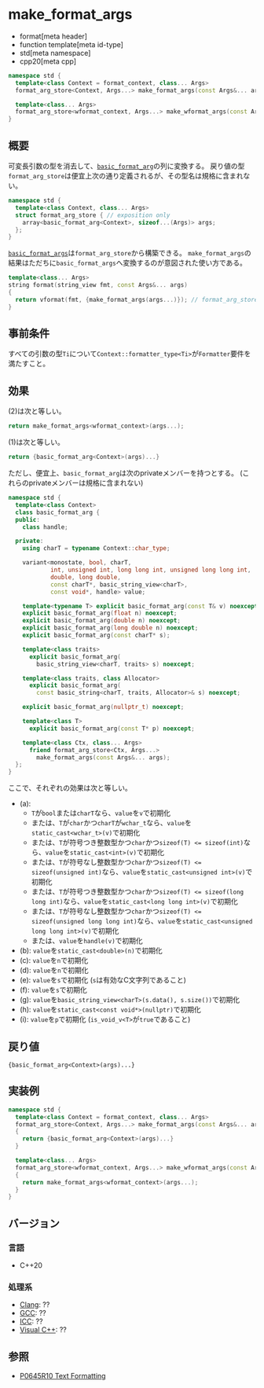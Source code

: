 # make_format_args

* format[meta header]
* function template[meta id-type]
* std[meta namespace]
* cpp20[meta cpp]

```cpp
namespace std {
  template<class Context = format_context, class... Args>
  format_arg_store<Context, Args...> make_format_args(const Args&... args); // (1)

  template<class... Args>
  format_arg_store<wformat_context, Args...> make_wformat_args(const Args&... args); // (2)
}
```

## 概要
可変長引数の型を消去して、[`basic_format_arg`](basic_format_arg.md)の列に変換する。
戻り値の型`format_arg_store`は便宜上次の通り定義されるが、その型名は規格に含まれない。

```cpp
namespace std {
  template<class Context, class... Args>
  struct format_arg_store { // exposition only
    array<basic_format_arg<Context>, sizeof...(Args)> args;
  };
}
```

[`basic_format_args`](basic_format_args.md)は`format_arg_store`から構築できる。
`make_format_args`の結果はただちに`basic_format_args`へ変換するのが意図された使い方である。

```cpp
template<class... Args>
string format(string_view fmt, const Args&... args)
{
  return vformat(fmt, {make_format_args(args...)}); // format_arg_store から format_args へ暗黙変換
}
```

## 事前条件
すべての引数の型`Ti`について`Context::formatter_type<Ti>`が`Formatter`要件を満たすこと。

## 効果

(2)は次と等しい。

```cpp
return make_format_args<wformat_context>(args...);
```

(1)は次と等しい。

```cpp
return {basic_format_arg<Context>(args)...}
```

ただし、便宜上、`basic_format_arg`は次のprivateメンバーを持つとする。
(これらのprivateメンバーは規格に含まれない)

```cpp
namespace std {
  template<class Context>
  class basic_format_arg {
  public:
    class handle;

  private:
    using charT = typename Context::char_type;

    variant<monostate, bool, charT,
            int, unsigned int, long long int, unsigned long long int,
            double, long double,
            const charT*, basic_string_view<charT>,
            const void*, handle> value;

    template<typename T> explicit basic_format_arg(const T& v) noexcept; // (a)
    explicit basic_format_arg(float n) noexcept;                         // (b)
    explicit basic_format_arg(double n) noexcept;                        // (c)
    explicit basic_format_arg(long double n) noexcept;                   // (d)
    explicit basic_format_arg(const charT* s);                           // (e)

    template<class traits>
      explicit basic_format_arg(
        basic_string_view<charT, traits> s) noexcept;                    // (f)

    template<class traits, class Allocator>
      explicit basic_format_arg(
        const basic_string<charT, traits, Allocator>& s) noexcept;       // (g)

    explicit basic_format_arg(nullptr_t) noexcept;                       // (h)

    template<class T>
      explicit basic_format_arg(const T* p) noexcept;                    // (i)

    template<class Ctx, class... Args>
      friend format_arg_store<Ctx, Args...>
        make_format_args(const Args&... args);
  };
}
```

ここで、それぞれの効果は次と等しい。

* (a):
    * `T`が`bool`または`charT`なら、`value`を`v`で初期化
    * または、`T`が`char`かつ`charT`が`wchar_t`なら、`value`を`static_cast<wchar_t>(v)`で初期化
    * または、`T`が符号つき整数型かつ`char`かつ`sizeof(T) <= sizeof(int)`なら、`value`を`static_cast<int>(v)`で初期化
    * または、`T`が符号なし整数型かつ`char`かつ`sizeof(T) <= sizeof(unsigned int)`なら、`value`を`static_cast<unsigned int>(v)`で初期化
    * または、`T`が符号つき整数型かつ`char`かつ`sizeof(T) <= sizeof(long long int)`なら、`value`を`static_cast<long long int>(v)`で初期化
    * または、`T`が符号なし整数型かつ`char`かつ`sizeof(T) <= sizeof(unsigned long long int)`なら、`value`を`static_cast<unsigned long long int>(v)`で初期化
    * または、`value`を`handle(v)`で初期化
* (b): `value`を`static_cast<double>(n)`で初期化
* (c): `value`を`n`で初期化
* (d): `value`を`n`で初期化
* (e): `value`を`s`で初期化 (`s`は有効なC文字列であること)
* (f): `value`を`s`で初期化
* (g): `value`を`basic_string_view<charT>(s.data(), s.size())`で初期化
* (h): `value`を`static_cast<const void*>(nullptr)`で初期化
* (i): `value`を`p`で初期化 (`is_void_v<T>`が`true`であること)

## 戻り値
`{basic_format_arg<Context>(args)...}`

## 実装例
```cpp
namespace std {
  template<class Context = format_context, class... Args>
  format_arg_store<Context, Args...> make_format_args(const Args&... args)
  {
    return {basic_format_arg<Context>(args)...}
  }

  template<class... Args>
  format_arg_store<wformat_context, Args...> make_wformat_args(const Args&... args)
  {
    return make_format_args<wformat_context>(args...);
  }
}
```

## バージョン
### 言語
- C++20

### 処理系
- [Clang](/implementation.md#clang): ??
- [GCC](/implementation.md#gcc): ??
- [ICC](/implementation.md#icc): ??
- [Visual C++](/implementation.md#visual_cpp): ??

## 参照

* [P0645R10 Text Formatting](http://www.open-std.org/jtc1/sc22/wg21/docs/papers/2019/p0645r10.html)
